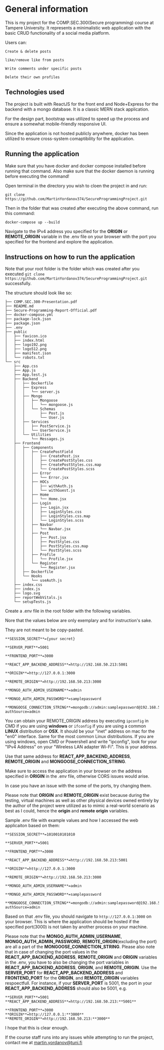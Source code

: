 # General information

This is my project for the COMP.SEC.300(Secure programming) course at Tampere University. It represents a minimalistic web application with the basic CRUD functionality of a social media platform.

Users can: 

    Create & delete posts

    like/remove like from posts

    Write comments under specific posts
    
    Delete their own profiles

## Technologies used

The project is built with ReactJS for the front end and Node+Express for the backend with a mongo database. It is a classic MERN stack application. 

For the design part, bootstrap was utilized to speed up the process and ensure a somewhat mobile-friendly responsive UI.

Since the application is not hosted publicly anywhere, docker has been utilized to ensure cross-system comaptibility for the application.

## Running the application

Make sure that you have docker and docker compose installed before running that command. Also make sure that the docker daemon is running before executing the command!


Open terminal in the directory you wish to cloen the project in and run:

`git clone https://github.com/MartinYordanov374/SecureProgrammingProject.git`

Then in the folder that was created after executing the above command, run this command:


`docker-compose up --build`

Navigate to the IPv4 address you specified for the **ORIGIN** or **REMOTE_ORIGIN** variable in the .env file on your browser with the port you specified for the frontend and explore the application. 

## Instructions on how to run the application
Note that your root folder is the folder which was created after you executed `git clone https://github.com/MartinYordanov374/SecureProgrammingProject.git` successfully.

The structure should look like so:
```
├── COMP.SEC.300-Presentation.pdf
├── README.md
├── Secure-Programming-Report-Official.pdf
├── docker-compose.yml
├── package-lock.json
├── package.json
├── .env
├── public
│   ├── favicon.ico
│   ├── index.html
│   ├── logo192.png
│   ├── logo512.png
│   ├── manifest.json
│   └── robots.txt
└── src
    ├── App.css
    ├── App.js
    ├── App.test.js
    ├── Backend
    │   ├── Dockerfile
    │   ├── Express
    │   │   └── server.js
    │   ├── Mongo
    │   │   ├── Mongoose
    │   │   │   └── mongoose.js
    │   │   └── Schemas
    │   │       ├── Post.js
    │   │       └── User.js
    │   ├── Services
    │   │   ├── PostService.js
    │   │   └── UserService.js
    │   └── Utilities
    │       └── Messages.js
    ├── Frontend
    │   ├── Components
    │   │   ├── CreatePostField
    │   │   │   ├── CreatePost.jsx
    │   │   │   ├── CreatePostStyles.css
    │   │   │   ├── CreatePostStyles.css.map
    │   │   │   └── CreatePostStyles.scss
    │   │   ├── Error
    │   │   │   └── Error.jsx
    │   │   ├── HOCs
    │   │   │   ├── withAuth.js
    │   │   │   └── withGuest.js
    │   │   ├── Home
    │   │   │   └── Home.jsx
    │   │   ├── Login
    │   │   │   ├── Login.jsx
    │   │   │   ├── LoginStyles.css
    │   │   │   ├── LoginStyles.css.map
    │   │   │   └── LoginStyles.scss
    │   │   ├── Navbar
    │   │   │   └── Navbar.jsx
    │   │   ├── Post
    │   │   │   ├── Post.jsx
    │   │   │   ├── PostStyles.css
    │   │   │   ├── PostStyles.css.map
    │   │   │   └── PostStyles.scss
    │   │   ├── Profile
    │   │   │   └── Profile.jsx
    │   │   └── Register
    │   │       └── Register.jsx
    │   ├── Dockerfile
    │   └── Hooks
    │       └── useAuth.js
    ├── index.css
    ├── index.js
    ├── logo.svg
    ├── reportWebVitals.js
    └── setupTests.js
```


Create a .env file in the root folder with the following variables.

Nore that the values below are only exemplary and for instruction's sake. 

They are not meant to be copy-pasted.


```
**SESSION_SECRET**={your secret}

**SERVER_PORT**=5001

**FRONTEND_PORT**=3000

**REACT_APP_BACKEND_ADDRESS**=http://192.168.50.213:5001

**ORIGIN**=http://127.0.0.1:3000

**REMOTE_ORIGIN**=http://192.168.50.213:3000

**MONGO_AUTH_ADMIN_USERNAME**=admin

**MONGO_AUTH_ADMIN_PASSWORD**=samplepassword

**MONGOOSE_CONNECTION_STRING**=mongodb://admin:samplepassword@192.168.50.213:27017/seprodb?authSource=admin
```


You can obtain your REMOTE_ORIGIN address by executing `ipconfig` in CMD if you are using **windows** or `ifconfig` if you are using a common **LINUX** distribution or **OSX**.
It should be your "inet" address on mac for the "en0" interface. Same for the most common Linux distributions.
If you are using windows, open CMD or Powershell and write "ipconfig", look for your "IPv4 Address" on your "Wireless LAN adapter Wi-Fi". This is your address.

Use that same address for **REACT_APP_BACKEND_ADDRESS**, **REMOTE_ORIGIN** and **MONGOOSE_CONNECTION_STRING**.

Make sure to access the application in your browser on the address specified in **ORIGIN** in the .env file, otherwise CORS issues would arise.

In case you have an issue with the some of the ports, try changing them.

Please note that **ORIGIN** and **REMOTE_ORIGIN** exist because during the testing, virtual machines as well as other physical devices owned entirely by the author of the project were utilized as to mimic a real-world scenario as best as I could, hence the **origin** and **remote origin** variables. 

Sample .env file with example values and how I accessed the web applicaiton based on them:

```
**SESSION_SECRET**=1010010101010

**SERVER_PORT**=5001

**FRONTEND_PORT**=3000

**REACT_APP_BACKEND_ADDRESS**=http://192.168.50.213:5001

**ORIGIN**=http://127.0.0.1:3000

**REMOTE_ORIGIN**=http://192.168.50.213:3000

**MONGO_AUTH_ADMIN_USERNAME**=admin

**MONGO_AUTH_ADMIN_PASSWORD**=samplepassword

**MONGOOSE_CONNECTION_STRING**=mongodb://admin:samplepassword@192.168.50.213:27017/seprodb?authSource=admin
```

Based on that .env file, you should navigate to ```http://127.0.0.1:3000``` on your browser. This is where the application should be hosted if the specified port(3000) is not taken by another process on your machine.

Please note that the **MONGO_AUTH_ADMIN_USERNAME**, **MONGO_AUTH_ADMIN_PASSWORD**, **REMOTE_ORIGIN**(excluding the port) are all a part of the **MONGOOSE_CONNECTION_STRING**.
Please also note that in case of changing the port values in the **REACT_APP_BACKEND_ADDRESS**, **REMOTE_ORIGIN** and **ORIGIN** variables in the .env, you have to also be changing the port variables in **REACT_APP_BACKEND_ADDRESS**, **ORIGIN**, and **REMOTE_ORIGIN**. 
Use the **SERVER_PORT** for **REACT_APP_BACKEND_ADDRESS** and **FRONTEND_PORT** for the **ORIGIN**, and **REMOTE_ORIGIN** variables respoectfull.
For instance, if your **SERVER_PORT** is 5001, the port in your **REACT_APP_BACKEND_ADDRESS** should also be 5001, e.g.

```
**SERVER_PORT**=5001
**REACT_APP_BACKEND_ADDRESS**=http://192.168.50.213:**5001**
```

```
**FRONTEND_PORT**=3000
**ORIGIN**=http://127.0.0.1:**3000**
**REMOTE_ORIGIN**=http://192.168.50.213:**3000**
```

I hope that this is clear enough. 

If the course staff runs into any issues while attempting to run the project, contact me at martin.yordanov@tuni.fi 





